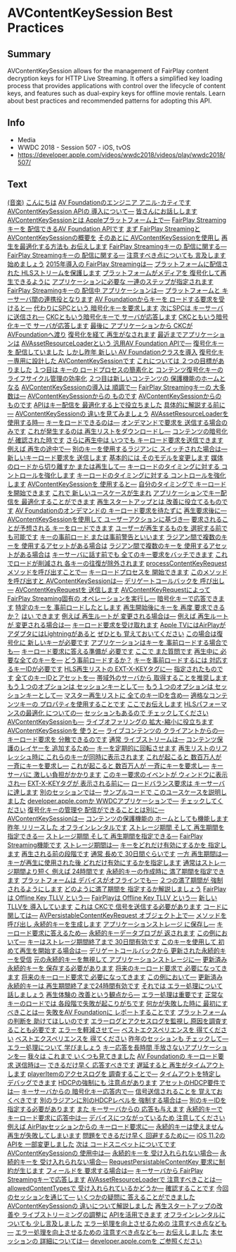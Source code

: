 # AVContentKeySession Best Practices

## Summary
AVContentKeySession allows for the management of FairPlay content decryption keys for HTTP Live Streaming. It offers a simplified key loading process that provides applications with control over the lifecycle of content keys, and features such as dual-expiry keys for offline movie rentals. Learn about best practices and recommended patterns for adopting this API.

## Info
* Media
* WWDC 2018 - Session 507 - iOS, tvOS
* https://developer.apple.com/videos/wwdc2018/videos/play/wwdc2018/507/

## Text
 [(音楽)](https://developer.apple.com/videos/wwdc2018/videos/play/wwdc2018/507/?time=7) [こんにちは](https://developer.apple.com/videos/wwdc2018/videos/play/wwdc2018/507/?time=17) [AV Foundationのエンジニア
アニル･カティです](https://developer.apple.com/videos/wwdc2018/videos/play/wwdc2018/507/?time=20) [AVContentKeySession APIの
導入について―](https://developer.apple.com/videos/wwdc2018/videos/play/wwdc2018/507/?time=25) [皆さんにお話しします](https://developer.apple.com/videos/wwdc2018/videos/play/wwdc2018/507/?time=29) [AVContentKeySessionとは
Appleプラットフォーム上で―](https://developer.apple.com/videos/wwdc2018/videos/play/wwdc2018/507/?time=34) [FairPlay Streamingキーを
配信できるAV Foundation APIです](https://developer.apple.com/videos/wwdc2018/videos/play/wwdc2018/507/?time=38) [まず FairPlay Streamingと
AVContentKeySessionの概要を](https://developer.apple.com/videos/wwdc2018/videos/play/wwdc2018/507/?time=44) [そのあとに
AVContentKeySessionを使用し](https://developer.apple.com/videos/wwdc2018/videos/play/wwdc2018/507/?time=50) [再生を最適化する方法も
お伝えします](https://developer.apple.com/videos/wwdc2018/videos/play/wwdc2018/507/?time=53) [FairPlay Streamingキーの
配信に関する―](https://developer.apple.com/videos/wwdc2018/videos/play/wwdc2018/507/?time=57) [FairPlay Streamingキーの
配信に関する―](https://developer.apple.com/videos/wwdc2018/videos/play/wwdc2018/507/?time=57) [注意すべき点についても
言及します](https://developer.apple.com/videos/wwdc2018/videos/play/wwdc2018/507/?time=62) [始めましょう](https://developer.apple.com/videos/wwdc2018/videos/play/wwdc2018/507/?time=68) [2015年導入の
FairPlay Streamingは―](https://developer.apple.com/videos/wwdc2018/videos/play/wwdc2018/507/?time=70) [プラットフォームに配信された
HLSストリームを保護します](https://developer.apple.com/videos/wwdc2018/videos/play/wwdc2018/507/?time=73) [プラットフォームがメディアを
復号化して再生できるように](https://developer.apple.com/videos/wwdc2018/videos/play/wwdc2018/507/?time=78) [アプリケーションに必要な
一連のステップが指定されます](https://developer.apple.com/videos/wwdc2018/videos/play/wwdc2018/507/?time=85) [FairPlay Streamingキーの
配信中 アプリケーションは―](https://developer.apple.com/videos/wwdc2018/videos/play/wwdc2018/507/?time=92) [プラットフォームと
キーサーバ間の連携役となります](https://developer.apple.com/videos/wwdc2018/videos/play/wwdc2018/507/?time=95) [AV Foundationからキーを
ロードする要求を受けると―](https://developer.apple.com/videos/wwdc2018/videos/play/wwdc2018/507/?time=101) [代わりにSPCという
暗号化キーを要求します](https://developer.apple.com/videos/wwdc2018/videos/play/wwdc2018/507/?time=106) [次にSPCは
キーサーバに送信され―](https://developer.apple.com/videos/wwdc2018/videos/play/wwdc2018/507/?time=112) [CKCともいう暗号化キーで
サーバが応答します](https://developer.apple.com/videos/wwdc2018/videos/play/wwdc2018/507/?time=117) [CKCともいう暗号化キーで
サーバが応答します](https://developer.apple.com/videos/wwdc2018/videos/play/wwdc2018/507/?time=117) [最後に アプリケーションから
CKCがAVFoundationへ渡り](https://developer.apple.com/videos/wwdc2018/videos/play/wwdc2018/507/?time=122) [復号化を経て
再生がなされます](https://developer.apple.com/videos/wwdc2018/videos/play/wwdc2018/507/?time=126) [最近までアプリケーションは](https://developer.apple.com/videos/wwdc2018/videos/play/wwdc2018/507/?time=131) [AVAssetResourceLoaderという
汎用AV Foundation APIで―](https://developer.apple.com/videos/wwdc2018/videos/play/wwdc2018/507/?time=133) [復号化キーを
配信していました](https://developer.apple.com/videos/wwdc2018/videos/play/wwdc2018/507/?time=137) [しかし昨年 新しい
AV Foundationクラスを導入](https://developer.apple.com/videos/wwdc2018/videos/play/wwdc2018/507/?time=140) [復号化キー専用に設計した
AVContentKeySessionです](https://developer.apple.com/videos/wwdc2018/videos/play/wwdc2018/507/?time=144) [これについては
２つの目標がありました](https://developer.apple.com/videos/wwdc2018/videos/play/wwdc2018/507/?time=151) [１つ目は キーの
ロードプロセスの簡素化と](https://developer.apple.com/videos/wwdc2018/videos/play/wwdc2018/507/?time=155) [コンテンツ復号化キーの
ライフサイクル管理の効率化](https://developer.apple.com/videos/wwdc2018/videos/play/wwdc2018/507/?time=159) [２つ目は新しいコンテンツの
保護機能のホームとなる](https://developer.apple.com/videos/wwdc2018/videos/play/wwdc2018/507/?time=164) [AVContentKeySessionの導入は
順調で―](https://developer.apple.com/videos/wwdc2018/videos/play/wwdc2018/507/?time=171) [FairPlay Streamingキーの
大多数は―](https://developer.apple.com/videos/wwdc2018/videos/play/wwdc2018/507/?time=174) [AVContentKeySessionからの
ものです](https://developer.apple.com/videos/wwdc2018/videos/play/wwdc2018/507/?time=177) [AVContentKeySessionからの
ものです](https://developer.apple.com/videos/wwdc2018/videos/play/wwdc2018/507/?time=177) [APIはキー配信を
最適化する上で役立ちました](https://developer.apple.com/videos/wwdc2018/videos/play/wwdc2018/507/?time=183) [具体的に解説する前に―](https://developer.apple.com/videos/wwdc2018/videos/play/wwdc2018/507/?time=188) [AVContentKeySessionの
違いを見てみましょう](https://developer.apple.com/videos/wwdc2018/videos/play/wwdc2018/507/?time=192) [AVAssetResourceLoaderを
使用する時―](https://developer.apple.com/videos/wwdc2018/videos/play/wwdc2018/507/?time=197) [キーをロードできるのは―](https://developer.apple.com/videos/wwdc2018/videos/play/wwdc2018/507/?time=201) [オンデマンドで要求を
送信する場合のみです](https://developer.apple.com/videos/wwdc2018/videos/play/wwdc2018/507/?time=205) [これが発生するのは
再生リストをダウンロードし―](https://developer.apple.com/videos/wwdc2018/videos/play/wwdc2018/507/?time=208) [コンテンツの暗号化が
確認された時です](https://developer.apple.com/videos/wwdc2018/videos/play/wwdc2018/507/?time=213) [さらに再生中は いつでも
キーロード要求を送信できます](https://developer.apple.com/videos/wwdc2018/videos/play/wwdc2018/507/?time=216) [例えば 再生の途中で―](https://developer.apple.com/videos/wwdc2018/videos/play/wwdc2018/507/?time=221) [別のキーを使用するラジアンに
スイッチされた場合は―](https://developer.apple.com/videos/wwdc2018/videos/play/wwdc2018/507/?time=224) [新しいキーロード要求を
送信します](https://developer.apple.com/videos/wwdc2018/videos/play/wwdc2018/507/?time=228) [基本的には
そのモデルを変更します](https://developer.apple.com/videos/wwdc2018/videos/play/wwdc2018/507/?time=232) [媒体のロードから切り離すか
または再生して―](https://developer.apple.com/videos/wwdc2018/videos/play/wwdc2018/507/?time=236) [キーロードのタイミングに対する
コントロールを強化します](https://developer.apple.com/videos/wwdc2018/videos/play/wwdc2018/507/?time=239) [キーロードのタイミングに対する
コントロールを強化します](https://developer.apple.com/videos/wwdc2018/videos/play/wwdc2018/507/?time=239) [AVContentKeySessionを
使用すると―](https://developer.apple.com/videos/wwdc2018/videos/play/wwdc2018/507/?time=245) [自分のタイミングで
キーロードを開始できます](https://developer.apple.com/videos/wwdc2018/videos/play/wwdc2018/507/?time=247) [これで
新しいユースケースが生まれ](https://developer.apple.com/videos/wwdc2018/videos/play/wwdc2018/507/?time=252) [アプリケーションでキー配信を
最適化することができます](https://developer.apple.com/videos/wwdc2018/videos/play/wwdc2018/507/?time=255) [再生スタートアップとは
改善に役立てるものです](https://developer.apple.com/videos/wwdc2018/videos/play/wwdc2018/507/?time=262) [AV Foundationのオンデマンドの
キーロード要求を待たずに](https://developer.apple.com/videos/wwdc2018/videos/play/wwdc2018/507/?time=268) [再生要求後に―](https://developer.apple.com/videos/wwdc2018/videos/play/wwdc2018/507/?time=273) [AVContentKeySessionを使用して
ユーザーアクションに基づき―](https://developer.apple.com/videos/wwdc2018/videos/play/wwdc2018/507/?time=275) [要求されることが予想される
キーをロードできます](https://developer.apple.com/videos/wwdc2018/videos/play/wwdc2018/507/?time=280) [ユーザーが再生するものを
選択する前でも可能です](https://developer.apple.com/videos/wwdc2018/videos/play/wwdc2018/507/?time=286) [キーの事前ロード
または事前警告といいます](https://developer.apple.com/videos/wwdc2018/videos/play/wwdc2018/507/?time=291) [ラジアン間で複数のキーを
使用するアセットがある場合は](https://developer.apple.com/videos/wwdc2018/videos/play/wwdc2018/507/?time=295) [ラジアン間で複数のキーを
使用するアセットがある場合は](https://developer.apple.com/videos/wwdc2018/videos/play/wwdc2018/507/?time=295) [キーサーバに話す前でも
全てのキー要求をバッチできます](https://developer.apple.com/videos/wwdc2018/videos/play/wwdc2018/507/?time=300) [これでロードが削減され
各キーの往復が除外されます](https://developer.apple.com/videos/wwdc2018/videos/play/wwdc2018/507/?time=306) [processContentKeyRequest
メソッドを呼び出すことで―](https://developer.apple.com/videos/wwdc2018/videos/play/wwdc2018/507/?time=314) [キーロードプロセスを
開始できます](https://developer.apple.com/videos/wwdc2018/videos/play/wwdc2018/507/?time=318) [このメソッドを呼び出すと
AVContentKeySessionは―](https://developer.apple.com/videos/wwdc2018/videos/play/wwdc2018/507/?time=322) [デリゲートコールバックを
呼び出し―](https://developer.apple.com/videos/wwdc2018/videos/play/wwdc2018/507/?time=325) [AVContentKeyRequestを
送信します](https://developer.apple.com/videos/wwdc2018/videos/play/wwdc2018/507/?time=328) [AVContentKeyRequestによって](https://developer.apple.com/videos/wwdc2018/videos/play/wwdc2018/507/?time=331) [FairPlay Streaming固有の
オペレーションを実行し―](https://developer.apple.com/videos/wwdc2018/videos/play/wwdc2018/507/?time=334) [暗号化キーで応答できます](https://developer.apple.com/videos/wwdc2018/videos/play/wwdc2018/507/?time=339) [特定のキーを
事前ロードしたとします](https://developer.apple.com/videos/wwdc2018/videos/play/wwdc2018/507/?time=344) [再生開始後にキーを
再度 要求できるか？](https://developer.apple.com/videos/wwdc2018/videos/play/wwdc2018/507/?time=349) [はい できます](https://developer.apple.com/videos/wwdc2018/videos/play/wwdc2018/507/?time=354) [例えば 再生ルートが
変更される場合は―](https://developer.apple.com/videos/wwdc2018/videos/play/wwdc2018/507/?time=356) [例えば 再生ルートが
変更される場合は―](https://developer.apple.com/videos/wwdc2018/videos/play/wwdc2018/507/?time=356) [キーロード要求を受け取れます](https://developer.apple.com/videos/wwdc2018/videos/play/wwdc2018/507/?time=360) [Apple TVにはAirPlayが
アダプタにはLightningがあると](https://developer.apple.com/videos/wwdc2018/videos/play/wwdc2018/507/?time=363) [ぜひとも
覚えておいてください](https://developer.apple.com/videos/wwdc2018/videos/play/wwdc2018/507/?time=368) [この場合は復号化に
新しいキーが必要です](https://developer.apple.com/videos/wwdc2018/videos/play/wwdc2018/507/?time=372) [アプリケーションはキーを
事前ロードする場合でも―](https://developer.apple.com/videos/wwdc2018/videos/play/wwdc2018/507/?time=378) [キーロード要求に答える準備が
必要です](https://developer.apple.com/videos/wwdc2018/videos/play/wwdc2018/507/?time=381) [ここで また質問です](https://developer.apple.com/videos/wwdc2018/videos/play/wwdc2018/507/?time=388) [再生中に
必要な全てのキーを―](https://developer.apple.com/videos/wwdc2018/videos/play/wwdc2018/507/?time=392) [どう事前ロードするか？](https://developer.apple.com/videos/wwdc2018/videos/play/wwdc2018/507/?time=395) [キーを事前ロードするには
対応するキーIDが必要です](https://developer.apple.com/videos/wwdc2018/videos/play/wwdc2018/507/?time=398) [HLS再生リストの
EXT-X-KEYタグに―](https://developer.apple.com/videos/wwdc2018/videos/play/wwdc2018/507/?time=403) [指定されたものです](https://developer.apple.com/videos/wwdc2018/videos/play/wwdc2018/507/?time=406) [全てのキーIDとアセットを―](https://developer.apple.com/videos/wwdc2018/videos/play/wwdc2018/507/?time=409) [帯域外のサーバから
取得することを推奨します](https://developer.apple.com/videos/wwdc2018/videos/play/wwdc2018/507/?time=412) [もう１つのオプションは
セッションキーとして―](https://developer.apple.com/videos/wwdc2018/videos/play/wwdc2018/507/?time=418) [もう１つのオプションは
セッションキーとして―](https://developer.apple.com/videos/wwdc2018/videos/play/wwdc2018/507/?time=418) [マスター再生リストに
全てのキーIDを含め―](https://developer.apple.com/videos/wwdc2018/videos/play/wwdc2018/507/?time=421) [適格なコンテンツキーの
プロパティを使用することです](https://developer.apple.com/videos/wwdc2018/videos/play/wwdc2018/507/?time=426) [ここでお伝えします](https://developer.apple.com/videos/wwdc2018/videos/play/wwdc2018/507/?time=432) [HLSパフォーマンスの最適化
についての―](https://developer.apple.com/videos/wwdc2018/videos/play/wwdc2018/507/?time=434) [セッションもあるので
チェックしてください](https://developer.apple.com/videos/wwdc2018/videos/play/wwdc2018/507/?time=439) [AVContentKeySessionも―](https://developer.apple.com/videos/wwdc2018/videos/play/wwdc2018/507/?time=446) [ライブオファリングの
拡大･縮小に役立ちます](https://developer.apple.com/videos/wwdc2018/videos/play/wwdc2018/507/?time=448) [AVContentKeySessionを
使うと―](https://developer.apple.com/videos/wwdc2018/videos/play/wwdc2018/507/?time=453) [ライブコンテンツの
クライアントからの―](https://developer.apple.com/videos/wwdc2018/videos/play/wwdc2018/507/?time=456) [キーロード要求を
分散できるのです](https://developer.apple.com/videos/wwdc2018/videos/play/wwdc2018/507/?time=459) [通常 ライブストリームは―](https://developer.apple.com/videos/wwdc2018/videos/play/wwdc2018/507/?time=463) [コンテンツ保護のレイヤーを
追加するため―](https://developer.apple.com/videos/wwdc2018/videos/play/wwdc2018/507/?time=466) [キーを定期的に回転させます](https://developer.apple.com/videos/wwdc2018/videos/play/wwdc2018/507/?time=469) [再生リストのリフレッシュ時に
これらのキーが同時に表示されます](https://developer.apple.com/videos/wwdc2018/videos/play/wwdc2018/507/?time=473) [これが起こると 数百万人が
一斉にキーを要求し―](https://developer.apple.com/videos/wwdc2018/videos/play/wwdc2018/507/?time=479) [これが起こると 数百万人が
一斉にキーを要求し―](https://developer.apple.com/videos/wwdc2018/videos/play/wwdc2018/507/?time=479) [キーサーバに
激しい負担がかかります](https://developer.apple.com/videos/wwdc2018/videos/play/wwdc2018/507/?time=484) [このキー要求のイベントが
ウィンドウに表示され―](https://developer.apple.com/videos/wwdc2018/videos/play/wwdc2018/507/?time=488) [EXT-X-KEYタグが
表示される前に―](https://developer.apple.com/videos/wwdc2018/videos/play/wwdc2018/507/?time=494) [ロードバランス要求は
キーサーバに達します](https://developer.apple.com/videos/wwdc2018/videos/play/wwdc2018/507/?time=498) [別のセッションでは―](https://developer.apple.com/videos/wwdc2018/videos/play/wwdc2018/507/?time=504) [サンプルコードで
このユースケースを説明しました](https://developer.apple.com/videos/wwdc2018/videos/play/wwdc2018/507/?time=506) [developer.apple.comか
WWDCアプリケーションで―](https://developer.apple.com/videos/wwdc2018/videos/play/wwdc2018/507/?time=510) [チェックしてください](https://developer.apple.com/videos/wwdc2018/videos/play/wwdc2018/507/?time=514) [復号化キーの管理や
配信ができることとは別に―](https://developer.apple.com/videos/wwdc2018/videos/play/wwdc2018/507/?time=518) [AVContentKeySessionは―](https://developer.apple.com/videos/wwdc2018/videos/play/wwdc2018/507/?time=523) [コンテンツの保護機能の
ホームとしても機能します](https://developer.apple.com/videos/wwdc2018/videos/play/wwdc2018/507/?time=526) [昨年 リリースした
オフラインレンタルです](https://developer.apple.com/videos/wwdc2018/videos/play/wwdc2018/507/?time=530) [ストレージ期間 そして
再生期間を指定できる―](https://developer.apple.com/videos/wwdc2018/videos/play/wwdc2018/507/?time=536) [ストレージ期間 そして
再生期間を指定できる―](https://developer.apple.com/videos/wwdc2018/videos/play/wwdc2018/507/?time=536) [FairPlay Streaming機能です](https://developer.apple.com/videos/wwdc2018/videos/play/wwdc2018/507/?time=543) [ストレージ期間は―](https://developer.apple.com/videos/wwdc2018/videos/play/wwdc2018/507/?time=549) [キーをどれだけ有効にするかを
指定します](https://developer.apple.com/videos/wwdc2018/videos/play/wwdc2018/507/?time=552) [再生される前の段階です](https://developer.apple.com/videos/wwdc2018/videos/play/wwdc2018/507/?time=556) [通常 長めで
30日間ぐらいです](https://developer.apple.com/videos/wwdc2018/videos/play/wwdc2018/507/?time=560) [一方 再生期間は―](https://developer.apple.com/videos/wwdc2018/videos/play/wwdc2018/507/?time=564) [キーが再生に使用された後
どれだけ有効にするかを指定します](https://developer.apple.com/videos/wwdc2018/videos/play/wwdc2018/507/?time=567) [通常はストレージ期間より短く
例えば 24時間です](https://developer.apple.com/videos/wwdc2018/videos/play/wwdc2018/507/?time=572) [永続的キーの作成時に
満了期間を指定できます](https://developer.apple.com/videos/wwdc2018/videos/play/wwdc2018/507/?time=578) [プラットフォームは
デバイスがオフラインでも―](https://developer.apple.com/videos/wwdc2018/videos/play/wwdc2018/507/?time=583) [２つの満了期間が
強制されるようにします](https://developer.apple.com/videos/wwdc2018/videos/play/wwdc2018/507/?time=587) [どのように満了期間を
指定するか解説しましょう](https://developer.apple.com/videos/wwdc2018/videos/play/wwdc2018/507/?time=592) [FairPlayは
Offline Key TLLV という―](https://developer.apple.com/videos/wwdc2018/videos/play/wwdc2018/507/?time=597) [FairPlayは
Offline Key TLLV という―](https://developer.apple.com/videos/wwdc2018/videos/play/wwdc2018/507/?time=597) [新しいTLLVを
導入しています](https://developer.apple.com/videos/wwdc2018/videos/play/wwdc2018/507/?time=601) [これは CKCで
信号を送信する必要があります](https://developer.apple.com/videos/wwdc2018/videos/play/wwdc2018/507/?time=603) [コードに関しては―](https://developer.apple.com/videos/wwdc2018/videos/play/wwdc2018/507/?time=611) [AVPersistableContentKeyRequest
オブジェクト上で―](https://developer.apple.com/videos/wwdc2018/videos/play/wwdc2018/507/?time=613) [メソッドを呼び出し
永続的キーを生成します](https://developer.apple.com/videos/wwdc2018/videos/play/wwdc2018/507/?time=616) [アプリケーションストレージ
に保存し―](https://developer.apple.com/videos/wwdc2018/videos/play/wwdc2018/507/?time=620) [キーロード要求に答えるため―](https://developer.apple.com/videos/wwdc2018/videos/play/wwdc2018/507/?time=623) [永続的キーデータブロブが
返されます](https://developer.apple.com/videos/wwdc2018/videos/play/wwdc2018/507/?time=625) [この例において―](https://developer.apple.com/videos/wwdc2018/videos/play/wwdc2018/507/?time=630) [キーはストレージ期間終了まで
30日間有効です](https://developer.apple.com/videos/wwdc2018/videos/play/wwdc2018/507/?time=632) [このキーを使用して
初めて再生を開始する場合は―](https://developer.apple.com/videos/wwdc2018/videos/play/wwdc2018/507/?time=637) [デリゲートコールバックから
更新された永続的キーを受信](https://developer.apple.com/videos/wwdc2018/videos/play/wwdc2018/507/?time=641) [元の永続的キーを無視して
アプリケーションストレージに―](https://developer.apple.com/videos/wwdc2018/videos/play/wwdc2018/507/?time=649) [更新済み永続的キーを
保存する必要があります](https://developer.apple.com/videos/wwdc2018/videos/play/wwdc2018/507/?time=653) [将来のキーロード要求で
必要になってきます](https://developer.apple.com/videos/wwdc2018/videos/play/wwdc2018/507/?time=658) [将来のキーロード要求で
必要になってきます](https://developer.apple.com/videos/wwdc2018/videos/play/wwdc2018/507/?time=658) [この例において―](https://developer.apple.com/videos/wwdc2018/videos/play/wwdc2018/507/?time=664) [更新済み永続的キーは
再生期間終了まで24時間有効です](https://developer.apple.com/videos/wwdc2018/videos/play/wwdc2018/507/?time=666) [それでは
エラー処理について話しましょう](https://developer.apple.com/videos/wwdc2018/videos/play/wwdc2018/507/?time=673) [再生体験の
改善という観点から―](https://developer.apple.com/videos/wwdc2018/videos/play/wwdc2018/507/?time=679) [エラー処理は重要です](https://developer.apple.com/videos/wwdc2018/videos/play/wwdc2018/507/?time=683) [正常なキーのロードでは
各段階で失敗が起こりがちです](https://developer.apple.com/videos/wwdc2018/videos/play/wwdc2018/507/?time=687) [何かが失敗した時に
最初にすべきことは―](https://developer.apple.com/videos/wwdc2018/videos/play/wwdc2018/507/?time=694) [失敗をAV Foundationに
レポートすることです](https://developer.apple.com/videos/wwdc2018/videos/play/wwdc2018/507/?time=700) [プラットフォームの判断を
助けてほしいのです](https://developer.apple.com/videos/wwdc2018/videos/play/wwdc2018/507/?time=705) [エラーログとアクセスログを監視し
原因を調査することも必要です](https://developer.apple.com/videos/wwdc2018/videos/play/wwdc2018/507/?time=711) [エラーを軽減させて―](https://developer.apple.com/videos/wwdc2018/videos/play/wwdc2018/507/?time=716) [ベストエクスペリエンスを
得てください](https://developer.apple.com/videos/wwdc2018/videos/play/wwdc2018/507/?time=719) [ベストエクスペリエンスを
得てください](https://developer.apple.com/videos/wwdc2018/videos/play/wwdc2018/507/?time=719) [昨年のセッションも
チェックして―](https://developer.apple.com/videos/wwdc2018/videos/play/wwdc2018/507/?time=724) [エラー処理について
学びましょう](https://developer.apple.com/videos/wwdc2018/videos/play/wwdc2018/507/?time=729) [キー応答を長時間
手放さないアプリケーションを―](https://developer.apple.com/videos/wwdc2018/videos/play/wwdc2018/507/?time=735) [我々は これまで
いくつも見てきました](https://developer.apple.com/videos/wwdc2018/videos/play/wwdc2018/507/?time=740) [AV Foundationの
キーロード要求 送信時は―](https://developer.apple.com/videos/wwdc2018/videos/play/wwdc2018/507/?time=745) [できるだけ早く
応答すべきです](https://developer.apple.com/videos/wwdc2018/videos/play/wwdc2018/507/?time=749) [遅延すると
再生がタイムアウトします](https://developer.apple.com/videos/wwdc2018/videos/play/wwdc2018/507/?time=752) [playerItemのアクセスログを
調査することで―](https://developer.apple.com/videos/wwdc2018/videos/play/wwdc2018/507/?time=757) [タイムアウトを特定し
デバッグできます](https://developer.apple.com/videos/wwdc2018/videos/play/wwdc2018/507/?time=761) [HDCPの強制にも
注意点があります](https://developer.apple.com/videos/wwdc2018/videos/play/wwdc2018/507/?time=766) [アセットのHDCP要件では―](https://developer.apple.com/videos/wwdc2018/videos/play/wwdc2018/507/?time=770) [キーサーバからの
暗号化キー応答内で―](https://developer.apple.com/videos/wwdc2018/videos/play/wwdc2018/507/?time=772) [信号送信されることを
覚えておくべきです](https://developer.apple.com/videos/wwdc2018/videos/play/wwdc2018/507/?time=775) [別のラジアンに別のHDCPレベルを
強制する場合は―](https://developer.apple.com/videos/wwdc2018/videos/play/wwdc2018/507/?time=781) [別のキーIDを
指定する必要があります](https://developer.apple.com/videos/wwdc2018/videos/play/wwdc2018/507/?time=785) [また キーサーバからの
応答も与えます](https://developer.apple.com/videos/wwdc2018/videos/play/wwdc2018/507/?time=789) [永続的キーで
キーロード要求に応答中は―](https://developer.apple.com/videos/wwdc2018/videos/play/wwdc2018/507/?time=795) [デバイスにつながっているため
注意してください](https://developer.apple.com/videos/wwdc2018/videos/play/wwdc2018/507/?time=801) [例えば AirPlayセッションからの
キーロード要求に―](https://developer.apple.com/videos/wwdc2018/videos/play/wwdc2018/507/?time=806) [永続的キーは使えません](https://developer.apple.com/videos/wwdc2018/videos/play/wwdc2018/507/?time=811) [再生が失敗してしまいます](https://developer.apple.com/videos/wwdc2018/videos/play/wwdc2018/507/?time=814) [問題をできるだけ早く
回避するために―](https://developer.apple.com/videos/wwdc2018/videos/play/wwdc2018/507/?time=818) [iOS 11.2のAPIを
一部変更しました](https://developer.apple.com/videos/wwdc2018/videos/play/wwdc2018/507/?time=822) [次は
コードスニペットについてです](https://developer.apple.com/videos/wwdc2018/videos/play/wwdc2018/507/?time=827) [AVContentKeySessionの
使用中は―](https://developer.apple.com/videos/wwdc2018/videos/play/wwdc2018/507/?time=831) [永続的キーを
受け入れられない場合―](https://developer.apple.com/videos/wwdc2018/videos/play/wwdc2018/507/?time=836) [永続的キーを
受け入れられない場合―](https://developer.apple.com/videos/wwdc2018/videos/play/wwdc2018/507/?time=836) [RequestPersistableContentKey
要求に制約が生じます](https://developer.apple.com/videos/wwdc2018/videos/play/wwdc2018/507/?time=840) [フィールドを
要求する場合は―](https://developer.apple.com/videos/wwdc2018/videos/play/wwdc2018/507/?time=846) [キーサーバから FairPlay
Streamingキーで応答します](https://developer.apple.com/videos/wwdc2018/videos/play/wwdc2018/507/?time=850) [AVAssetResourceLoaderで
注意すべきことは―](https://developer.apple.com/videos/wwdc2018/videos/play/wwdc2018/507/?time=856) [allowedContentTypesで
受け入れられているかどうか―](https://developer.apple.com/videos/wwdc2018/videos/play/wwdc2018/507/?time=862) [確認することです](https://developer.apple.com/videos/wwdc2018/videos/play/wwdc2018/507/?time=868) [今回のセッションを通じて―](https://developer.apple.com/videos/wwdc2018/videos/play/wwdc2018/507/?time=871) [いくつかの疑問に
答えることができました](https://developer.apple.com/videos/wwdc2018/videos/play/wwdc2018/507/?time=874) [AVContentKeySessionの
違いについて解説しました](https://developer.apple.com/videos/wwdc2018/videos/play/wwdc2018/507/?time=878) [再生スタートアップの改善や
ライブストリーミングの調整に](https://developer.apple.com/videos/wwdc2018/videos/play/wwdc2018/507/?time=882) [APIを活用できます](https://developer.apple.com/videos/wwdc2018/videos/play/wwdc2018/507/?time=887) [オフラインレンタルについても
少し言及しました](https://developer.apple.com/videos/wwdc2018/videos/play/wwdc2018/507/?time=889) [エラー処理を向上させるための
注意すべき点なども―](https://developer.apple.com/videos/wwdc2018/videos/play/wwdc2018/507/?time=896) [エラー処理を向上させるための
注意すべき点なども―](https://developer.apple.com/videos/wwdc2018/videos/play/wwdc2018/507/?time=896) [お伝えしました](https://developer.apple.com/videos/wwdc2018/videos/play/wwdc2018/507/?time=902) [本セッションの
詳細については―](https://developer.apple.com/videos/wwdc2018/videos/play/wwdc2018/507/?time=908) [developer.apple.comを
ご参照ください](https://developer.apple.com/videos/wwdc2018/videos/play/wwdc2018/507/?time=912)